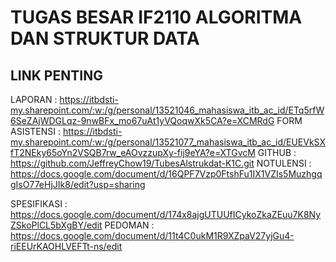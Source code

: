 # TUGAS BESAR IF2110 ALGORITMA DAN STRUKTUR DATA

## LINK PENTING
LAPORAN         : https://itbdsti-my.sharepoint.com/:w:/g/personal/13521046_mahasiswa_itb_ac_id/ETq5rfW6SeZAjWDGLqz-9nwBFx_mo67uAt1yVQoqwXk5CA?e=XCMRdG
FORM ASISTENSI  : https://itbdsti-my.sharepoint.com/:w:/g/personal/13521077_mahasiswa_itb_ac_id/EUEVkSXfT2NEky65oYn2VSQB7rw_eAOvzzupXy-fij9eYA?e=XTGvcM
GITHUB          : https://github.com/JeffreyChow19/TubesAlstrukdat-K1C.git
NOTULENSI       : https://docs.google.com/document/d/16QPF7Vzp0FtshFu1IX1VZIs5MuzhgqgIsO77eHjJIk8/edit?usp=sharing

SPESIFIKASI     : https://docs.google.com/document/d/174x8ajgUTUUfICykoZkaZEuu7K8NyZSkoPlCL5bXgBY/edit
PEDOMAN         : https://docs.google.com/document/d/11t4C0ukM1R9XZpaV27yjGu4-riEEUrKAOHLVEFTt-ns/edit



